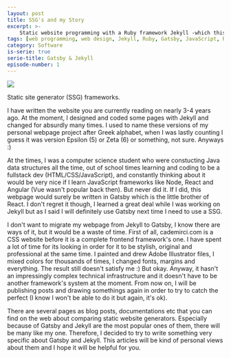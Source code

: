 ```yaml
---
layout: post
title: SSG's and my Story
excerpt: >-
    Static website programming with a Ruby framework Jekyll -which this webpage is written in- and a JavaScript framework Gatsby.
tags: [web programming, web design, Jekyll, Ruby, Gatsby, JavaScript, React, SSG]
category: Software
is-serie: true
serie-title: Gatsby & Jekyll 
episode-number: 1
---
```


![](https://devopedia.org/images/article/78/8457.1525880143.jpg)

<p class="image-description">Static site generator (SSG) frameworks.</p>

I have written the website you are currently reading on nearly 3-4 years ago. At the moment, I designed and coded some pages with Jekyll and changed for absurdly many times. I used to name these versions of my personal webpage project after Greek alphabet, when I was lastly counting I guess it was version Epsilon (5) or Zeta (6) or something, not sure. Anyways :)

At the times, I was a computer science student who were constucting Java data structures all the time, out of school times learning and coding to be a fullstack dev (HTML/CSS/JavaScript), and constantly thinking about it would be very nice if I learn JavaScript frameworks like Node, React and Angular (Vue wasn't popular back then). But never did it. If I did, this webpage would surely be written in Gatsby which is the little brother of React. I don't regret it though, I learned a great deal while I was working on Jekyll but as I said I will definitely use Gatsby next time I need to use a SSG.

I don't want to migrate my webpage from Jekyll to Gatsby, I know there are ways of it, but it would be a waste of time. First of all, cademirci.com is a CSS website before it is a complete frontend framework's one. I have spent a lot of time for its looking in order for it to be stylish, original and professional at the same time. I painted and drew Adobe Illustrator files, I mixed colors for thousands of times, I changed fonts, margins and everything. The result still doesn't satisfy me :) But okay. Anyway, it hasn't an impressingly complex technical infrastructure and it doesn't have to be another framework's system at the moment. From now on, I will be publishing posts and drawing somethings again in order to try to catch the perfect (I know I won't be able to do it but again, it's ok).

There are several pages as blog posts, documentations etc that you can find on the web about comparing static website generators. Especially because of Gatsby and Jekyll are the most popular ones of them, there will be many like my one. Therefore, I decided to try to write something very specific about Gatsby and Jekyll. This articles will be kind of personal views about them and I hope it will be helpful for you.
